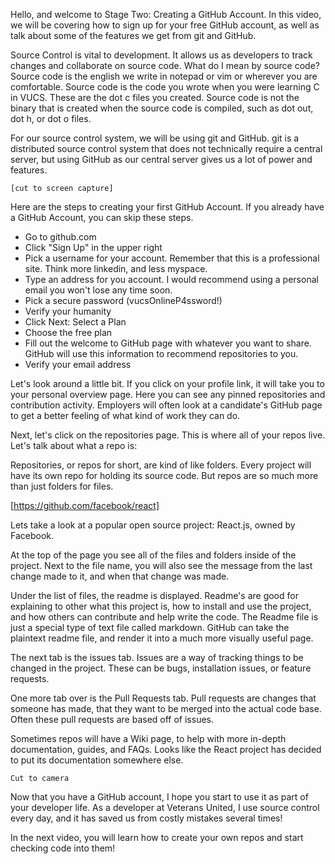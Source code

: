 Hello, and welcome to Stage Two: Creating a GitHub Account. In this video, we will be covering how to sign up for your free GitHub account, as well as talk about some of the features we get from git and GitHub. 

Source Control is vital to development. It allows us as developers to track changes and collaborate on source code. What do I mean by source code? Source code is the english we write in notepad or vim or wherever you are comfortable. Source code is the code you wrote when you were learning C in VUCS. These are the dot c files you created. Source code is not the binary that is created when the source code is compiled, such as dot out, dot h, or dot o files.

For our source control system, we will be using git and GitHub. git is a distributed source control system that does not technically require a central server, but using GitHub as our central server gives us a lot of power and features.

`[cut to screen capture]`

Here are the steps to creating your first GitHub Account. If you already have a GitHub Account, you can skip these steps.

- Go to github.com
- Click "Sign Up" in the upper right
- Pick a username for your account. Remember that this is a professional site. Think more linkedin, and less myspace.
- Type an address for you account. I would recommend using a personal email you won't lose any time soon.
- Pick a secure password (vucsOnlineP4ssword!)
- Verify your humanity
- Click Next: Select a Plan 
- Choose the free plan
- Fill out the welcome to GitHub page with whatever you want to share. GitHub will use this information to recommend repositories to you.
- Verify your email address

Let's look around a little bit. If you click on your profile link, it will take you to your personal overview page. Here you can see any pinned repositories and contribution activity. Employers will often look at a candidate's GitHub page to get a better feeling of what kind of work they can do.

Next, let's click on the repositories page. This is where all of your repos live. Let's talk about what a repo is:

Repositories, or repos for short, are kind of like folders. Every project will have its own repo for holding its source code. But repos are so much more than just folders for files.


[https://github.com/facebook/react]

Lets take a look at a popular open source project: React.js, owned by Facebook.

At the top of the page you see all of the files and folders inside of the project. Next to the file name, you will also see the message from the last change made to it, and when that change was made.

Under the list of files, the readme is displayed. Readme's are good for explaining to other what this project is, how to install and use the project, and how others can contribute and help write the code.
The Readme file is just a special type of text file called markdown. GitHub can take the plaintext readme file, and render it into a much more visually useful page.

The next tab is the issues tab. Issues are a way of tracking things to be changed in the project. These can be bugs, installation issues, or feature requests. 

One more tab over is the Pull Requests tab. Pull requests are changes that someone has made, that they want to be merged into the actual code base. Often these pull requests are based off of issues.

Sometimes repos will have a Wiki page, to help with more in-depth documentation, guides, and FAQs. Looks like the React project has decided to put its documentation somewhere else.

`Cut to camera`

Now that you have a GitHub account, I hope you start to use it as part of your developer life. As a developer at Veterans United, I use source control every day, and it has saved us from costly mistakes several times! 

In the next video, you will learn how to create your own repos and start checking code into them!